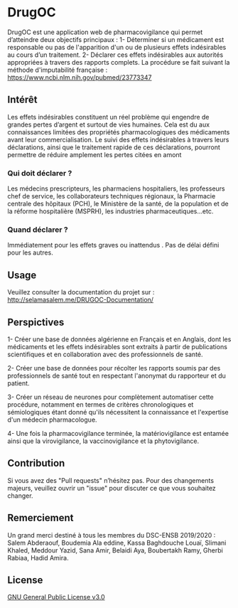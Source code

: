 # DrugOC
DrugOC est une application web de pharmacovigilance qui permet d’atteindre deux objectifs principaux :
1- Déterminer si un médicament est responsable ou pas de l'apparition d'un ou de plusieurs effets indésirables au cours d’un traitement.
2- Déclarer ces effets indésirables aux autorités appropriées à travers des rapports complets.
La procédure se fait suivant la méthode d'imputabilité française : https://www.ncbi.nlm.nih.gov/pubmed/23773347

## Intérêt

Les effets indésirables constituent un réel problème qui engendre de grandes pertes d’argent et surtout de vies humaines. Cela est du aux connaissances limitées des propriétés pharmacologiques des médicaments avant leur commercialisation. Le suivi des effets indésirables à travers leurs déclarations, ainsi que le traitement rapide de ces déclarations, pourront permettre de réduire amplement les pertes citées en amont

### Qui doit déclarer ?

Les médecins prescripteurs, les pharmaciens hospitaliers, les professeurs chef de service, les collaborateurs techniques régionaux, la Pharmacie centrale des hôpitaux (PCH), le Ministère de la santé, de la population et de la réforme hospitalière (MSPRH), les industries pharmaceutiques…etc. 

### Quand déclarer ?

Immédiatement pour les effets  graves  ou  inattendus . Pas de délai défini pour les autres.


## Usage

Veuillez consulter la documentation du projet sur : http://selamasalem.me/DRUGOC-Documentation/ 

## Perspictives

1- Créer une base de données algérienne en Français et en Anglais, dont les médicaments et les effets indésirables sont extraits à partir de publications scientifiques et en collaboration avec des professionnels de santé.

2- Créer une base de données pour récolter les rapports soumis par des professionnels de santé tout en respectant l'anonymat du rapporteur et du patient. 

3- Créer un réseau de neurones pour complètement automatiser cette procédure, notamment en termes de critères chronologiques et sémiologiques étant donné qu'ils nécessitent la connaissance et l'expertise d'un médecin pharmacologue.

4- Une fois la pharmacovigilance terminée, la matériovigilance est entamée ainsi que la virovigilance, la vaccinovigilance et la phytovigilance.


## Contribution

Si vous avez des "Pull requests" n’hésitez pas. Pour des changements majeurs, veuillez ouvrir un "issue" pour discuter ce que vous souhaitez changer.

## Remerciement

Un grand merci destiné à tous les membres du DSC-ENSB 2019/2020 :
Salem Abderaouf, 
Boudemia Ala eddine, 
Kassa Baghdouche Louaï,
Slimani Khaled,
Meddour Yazid,
Sana Amir,
Belaidi Aya,
Boubertakh Ramy,
Gherbi Rabiaa,
Hadid Amira.

## License
[GNU General Public License v3.0](https://choosealicense.com/licenses/gpl-3.0/)
